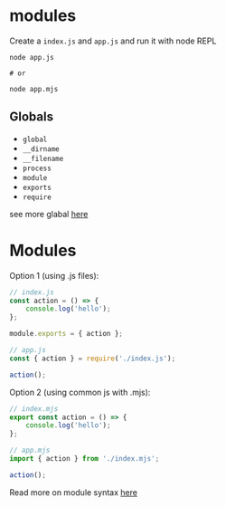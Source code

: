 # modules

Create a `index.js` and `app.js` and run it with node REPL

```
node app.js

# or

node app.mjs
```

## Globals

- `global`
- `__dirname`
- `__filename`
- `process`
- `module`
- `exports`
- `require`

see more glabal [here](https://nodejs.org/api/globals.html)

# Modules

Option 1 (using .js files):

```js
// index.js
const action = () => {
	console.log('hello');
};

module.exports = { action };
```

```js
// app.js
const { action } = require('./index.js');

action();
```

Option 2 (using common js with .mjs):

```js
// index.mjs
export const action = () => {
	console.log('hello');
};
```

```js
// app.mjs
import { action } from './index.mjs';

action();
```

Read more on module syntax [here](https://nodejs.org/api/packages.html)
